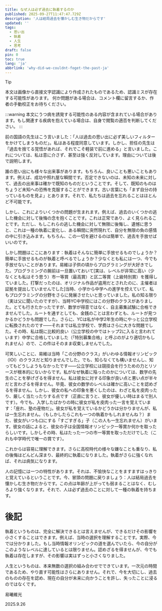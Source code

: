 ```yaml
---
title: なぜ人は必ず過去に執着するのか
published: 2025-09-27T11:47:47.729Z
description: '人は結局過去を懐かしむ生き物だからです'
updated: ''
tags:
  - 思い出
  - 執着
  - 人生
  - 思考
draft: false
pin: 0
toc: true
lang: 'ja'
abbrlink: 'why-did-we-couldnt-foget-the-past-ja'
---
```

> [!TIP]
> 本文は画像から直接文字認識により作成されたものであるため、認識ミスが存在する可能性があります。
> 何か問題がある場合は、コメント欄に留言するか、作者の手動校正をお待ちください。

:::warning
本文にうつ病を誘発する可能性のある内容が含まれている場合があります。もし関連する疾病を抱えている場合は、自身で閲覧の適否を判断してください。
:::

前の国語の先生はこう言いました：「人は過去の思い出に必ず美しいフィルターをかけてしまうものだ」。私はある程度同意しています。しかし、担任の先生は「過去を捨てる覚悟があれば、それでこそ軽装で前に進める」と言いました。これについては、私は意に介さず、甚至は強く反対しています。理由については後で説明します。

誰の思い出にも様々な出来事があります。もちろん、良いことも悪いこともあります。例えば、成功や照れ屋な瞬間です。否定できないのは、未知の未来に対して、過去の出来事は確かで既知のものだということです。そして、既知のものはちょうど未知への恐怖を克服することができます。古い言葉にも「まず自分の持っているものを見よ」とあります。それで、私たちは過去を忘れることはほとんど不可能です。

しかし、これによりいくつかの問題が生まれます。例えば、過去のいくつかの逃した機会に対して後悔の念を抱くことです。これは正常であり、よく見られることです。ただし、もしこれらの逃した機会に対して無限に後悔し、遺憾に思うと、これは一種の執着に変化し、ある瞬間に突然現れて、自分を無限の負の感情の中に引き込みます。もちろん、この一切を避けるのは簡単で、過去を手放せばいいのです。

しかし問題はここにあります：執着はそんなに簡単に手放せるものでしょうか？簡単に手放せるものが執着と呼べるでしょうか？少なくとも私には一つ、今でも手放せないことがあります。易維は子供の頃からプログラミングが大好きでした。プログラミングの腕前は一旦置いておいて[実は、レベルが非常に高い（少なくとも私はそう思う）市一等賞（最高賞）と区二等賞（上級特別賞）を獲得していました。打撃だったのは、オリジナル作品が盗用だとされたのに、主催者は証拠を提出していませんでした]当時、小学から中学への進学を控えていて、私もプログラミングの分野をさらに発展させたいと思っていました。私の知る限り（実は父に聞いたのですが）、当時YC中学校にはこの分野のクラスがありました。とても行きたかったですが、数学が得意ではなく、自主募集試験に合格できませんでした。ルートを通すとしても、金銭のことは言わずとも、ルートが見つかるかどうかも問題でした。さらに、YCは私が中学2年生の時にやっと公立学校に転換されたのです——それまでは私立学校で、学费はさらに大きな問題でした。その時、私は既に比較的良い（公立学校の中ではトップ2に入ると言われています）中学に合格していました（「特別募集合格」と呼ぶのがより適切かもしれません）ので、この件はそのまま収束しませんでした。

可笑しいことに、易維は当時「この分野のクラス」がいわゆる情報オリンピック（IOI）のクラスだと知りませんでした。でも、知らなくても構いませんし、知ってもどうしようもなかったです——公立学校には競技会を行うための力とリソースが根本的にないからです。私がなぜ執着に陥ったのかについては、数学の先生のことを挙げざるを得ません。私は彼女に対する印象が良い点と悪い点が半々だと言わざるを得ません。毕竟、彼女の数学のレベルは確かに高いことを認めざるを得ません。しかし、彼女の私への印象を悪くしたのは、わざと私を皮肉ったり、厳しく当たったりする点です（正直に言うと、彼女が優しい時はまるで別人です）。今でも、入学したばかりの時に彼女が私を皮肉った一言を覚えています：「座れ、塾の産物だ」。彼女が私を覚えているかどうかは分かりませんが、私は一生忘れません。（もしかしたらこれも一つの執着かもしれませんね？）また、彼女がいつも口にする「すごすぎる」子（この人も一生忘れません）がいます。彼女の話によると、彼女の子は全国情報オリンピック一等賞か何かを取ったらしいです。しかしその時、私はたった一つの市一等賞を取っただけでした（これも中学時代で唯一の賞です）。

これからは容易に理解できます。さらに高校時代の様々な嫌なことも重なり、私の後悔はどんどん深まり、最終的に執着になりました。執着がさらに強くなれば、それは病気になります。

人の記憶には一つの特性があります。それは、不愉快なことをますますはっきりと覚えているということです。今、冒頭の問題に戻りましょう：人は結局過去を懐かしむ生き物だからです。この点は年齢が上がっても弱まることはなく、むしろより強くなります。それで、人は必ず過去のことに対して一種の執着を持ちます。

# 後記

執着というものは、完全に解決できるとは言えませんが、できるだけその影響を小さくすることはできます。例えば、当時の選択を理解することです。実際、今では分かりました。もし当時情報オリンピックの道を選んでいたら、今の自分がこのようなレベルに達しているとは限りません。認めざるを得ませんが、今でも執着は存在しますが、その影響は実はずっと小さくなりました。

人生というものは、本来無数の選択の組み合わせでできています。一次元の時間であるため、やり直す可能性はさらにありません。それで、今を大切にし、過去のものの存在を認め、現在の自分が未来に向かうことを許し、失ったことに浸るのではなくです。

易曦維光

2025.9.26
